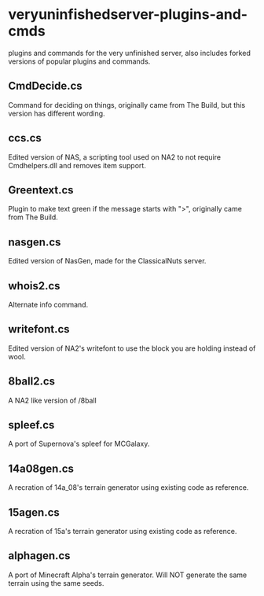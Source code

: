 # veryuninfishedserver-plugins-and-cmds
plugins and commands for the very unfinished server, also includes forked versions of popular plugins and commands.

## CmdDecide.cs
Command for deciding on things, originally came from The Build, but this version has different wording.
## ccs.cs
Edited version of NAS, a scripting tool used on NA2 to not require Cmdhelpers.dll and removes item support.
## Greentext.cs
Plugin to make text green if the message starts with ">", originally came from The Build.
## nasgen.cs
Edited version of NasGen, made for the ClassicalNuts server.
## whois2.cs
Alternate info command.
## writefont.cs
Edited version of NA2's writefont to use the block you are holding instead of wool.
## 8ball2.cs
A NA2 like version of /8ball
## spleef.cs
A port of Supernova's spleef for MCGalaxy.
## 14a08gen.cs 
A recration of 14a_08's terrain generator using existing code as reference.
## 15agen.cs 
A recration of 15a's terrain generator using existing code as reference.
## alphagen.cs
A port of Minecraft Alpha's terrain generator. Will NOT generate the same terrain using the same seeds.
